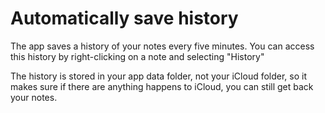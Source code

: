 # Automatically save history

The app saves a history of your notes every five minutes. You can access this history by right-clicking on a note and selecting "History" 

The history is stored in your app data folder, not your iCloud folder, so it makes sure if there are anything happens to iCloud, you can still get back your notes.

